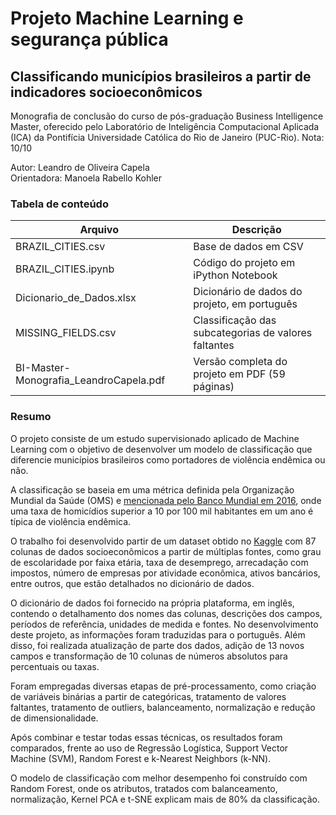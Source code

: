 # Projeto Machine Learning e segurança pública
## Classificando municípios brasileiros a partir de indicadores socioeconômicos

Monografia de conclusão do curso de pós-graduação Business Intelligence Master, oferecido pelo Laboratório de Inteligência Computacional Aplicada (ICA) da Pontifícia Universidade Católica do Rio de Janeiro (PUC-Rio). Nota: 10/10

Autor: Leandro de Oliveira Capela  
Orientadora: Manoela Rabello Kohler

### Tabela de conteúdo
| Arquivo                                | Descrição                                            |
|----------------------------------------|------------------------------------------------------|
| BRAZIL_CITIES.csv			             | Base de dados em CSV			                        | 
| BRAZIL_CITIES.ipynb		             | Código do projeto em iPython Notebook                |  			
| Dicionario_de_Dados.xlsx	             | Dicionário de dados do projeto, em português	        |		
| MISSING_FIELDS.csv		             | Classificação das subcategorias de valores faltantes	| 		
| BI-Master-Monografia_LeandroCapela.pdf | Versão completa do projeto em PDF (59 páginas)       |


### Resumo
O projeto consiste de um estudo supervisionado aplicado de Machine Learning com o objetivo de desenvolver um modelo de classificação que diferencie municípios brasileiros como portadores de violência endêmica ou não. 

A classificação se baseia em uma métrica definida pela Organização Mundial da Saúde (OMS) e [mencionada pelo Banco Mundial em 2016](https://www.worldbank.org/en/news/feature/2016/09/06/urban-violence-a-challenge-of-epidemic-proportions), onde uma taxa de homicídios superior a 10 por 100 mil habitantes em um ano é típica de violência endêmica. 

O trabalho foi desenvolvido partir de um dataset obtido no [Kaggle](https://www.kaggle.com/crisparada/brazilian-cities/) com 87 colunas de dados socioeconômicos a partir de múltiplas fontes, como grau de escolaridade por faixa etária, taxa de desemprego, arrecadação com impostos, número de empresas por atividade econômica, ativos bancários, entre outros, que estão detalhados no dicionário de dados. 

O dicionário de dados foi fornecido na própria plataforma, em inglês, contendo o detalhamento dos nomes das colunas, descrições dos campos, períodos de referência, unidades de medida e fontes. No desenvolvimento deste projeto, as informações foram traduzidas para o português. Além disso, foi realizada atualização de parte dos dados, adição de 13 novos campos e transformação de 10 colunas de números absolutos para percentuais ou taxas. 

Foram empregadas diversas etapas de pré-processamento, como criação de variáveis binárias a partir de categóricas, tratamento de valores faltantes, tratamento de outliers, balanceamento, normalização e redução de dimensionalidade. 

Após combinar e testar todas essas técnicas, os resultados foram comparados, frente ao uso de Regressão Logística, Support Vector Machine (SVM), Random Forest e k-Nearest Neighbors (k-NN). 

O modelo de classificação com melhor desempenho foi construído com Random Forest, onde os atributos, tratados com balanceamento, normalização, Kernel PCA e t-SNE explicam mais de 80% da classificação.
